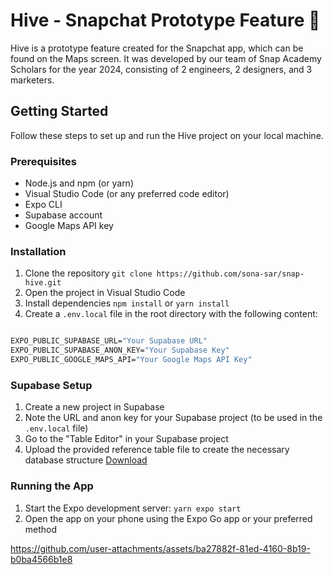 # Hive - Snapchat Prototype Feature 🐝

Hive is a prototype feature created for the Snapchat app, which can be found on the Maps screen. It was developed by our team of Snap Academy Scholars for the year 2024, consisting of 2 engineers, 2 designers, and 3 marketers.

## Getting Started

Follow these steps to set up and run the Hive project on your local machine.

### Prerequisites

- Node.js and npm (or yarn)
- Visual Studio Code (or any preferred code editor)
- Expo CLI
- Supabase account
- Google Maps API key

### Installation

1. Clone the repository
   `git clone https://github.com/sona-sar/snap-hive.git`
2. Open the project in Visual Studio Code
3. Install dependencies
   `npm install` or `yarn install`
4. Create a `.env.local` file in the root directory with the following content:
```cmd

EXPO_PUBLIC_SUPABASE_URL="Your Supabase URL"
EXPO_PUBLIC_SUPABASE_ANON_KEY="Your Supabase Key"
EXPO_PUBLIC_GOOGLE_MAPS_API="Your Google Maps API Key"

```
### Supabase Setup
1. Create a new project in Supabase
2. Note the URL and anon key for your Supabase project (to be used in the `.env.local` file)
3. Go to the "Table Editor" in your Supabase project
4. Upload the provided reference table file to create the necessary database structure
[Download](./pins_rows.csv)

### Running the App

1. Start the Expo development server: `yarn expo start`
2. Open the app on your phone using the Expo Go app or your preferred method

https://github.com/user-attachments/assets/ba27882f-81ed-4160-8b19-b0ba4566b1e8


